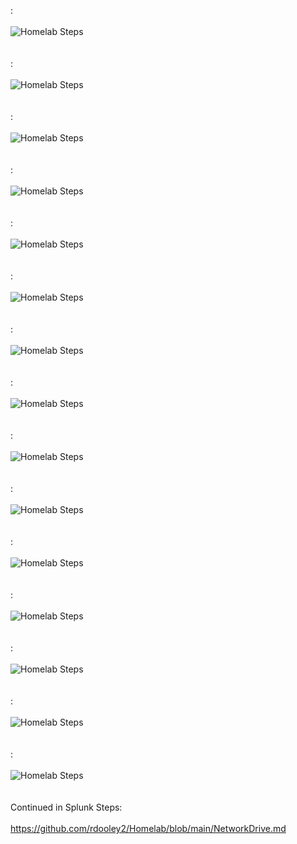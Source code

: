 : <br/><br />
<img src="https://i.imgur.com/58rEzxr.png" alt="Homelab Steps">
<br />
<br />
<br />
: <br/><br />
<img src="https://i.imgur.com/vGmiAtm.png" alt="Homelab Steps">
<br />
<br />
<br />
: <br/><br />
<img src="https://i.imgur.com/tzsnYog.png" alt="Homelab Steps">
<br />
<br />
<br />
: <br/><br />
<img src="https://i.imgur.com/uXqxe1e.png" alt="Homelab Steps">
<br />
<br />
<br />
: <br/><br />
<img src="https://i.imgur.com/962a9HW.png" alt="Homelab Steps">
<br />
<br />
<br />
: <br/><br />
<img src="https://i.imgur.com/RHKN79G.png" alt="Homelab Steps">
<br />
<br />
<br />
: <br/><br />
<img src="https://i.imgur.com/5RDNSO6.png" alt="Homelab Steps">
<br />
<br />
<br />
: <br/><br />
<img src="https://i.imgur.com/DLZciEq.png" alt="Homelab Steps">
<br />
<br />
<br />
: <br/><br />
<img src="https://i.imgur.com/JHLU9ym.png" alt="Homelab Steps">
<br />
<br />
<br />
: <br/><br />
<img src="https://i.imgur.com/VqCfKlG.png" alt="Homelab Steps">
<br />
<br />
<br />
: <br/><br />
<img src="https://i.imgur.com/cEdRnxD.png" alt="Homelab Steps">
<br />
<br />
<br />
: <br/><br />
<img src="https://i.imgur.com/Q9kYNCD.png" alt="Homelab Steps">
<br />
<br />
<br />
: <br/><br />
<img src="https://i.imgur.com/u8FuvAG.png" alt="Homelab Steps">
<br />
<br />
<br />
: <br/><br />
<img src="https://i.imgur.com/ceRCjkX.png" alt="Homelab Steps">
<br />
<br />
<br />
: <br/><br />
<img src="https://i.imgur.com/mL55pOi.png" alt="Homelab Steps">
<br />
<br />
<br />
Continued in Splunk Steps: <br/><br />
https://github.com/rdooley2/Homelab/blob/main/NetworkDrive.md
